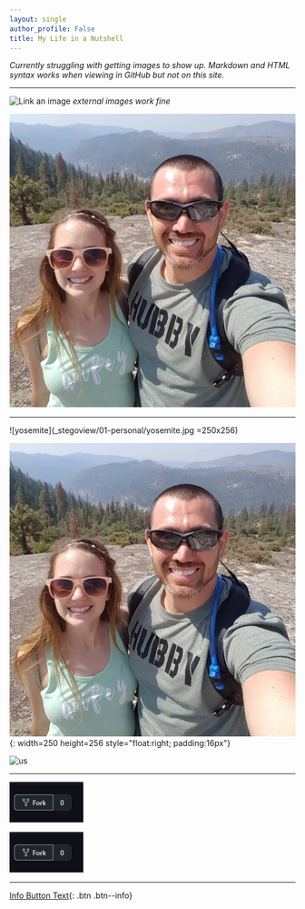 ```yaml
---
layout: single
author_profile: False
title: My Life in a Nutshell
---
```


*Currently struggling with getting images to show up. Markdown and HTML syntax works when viewing in GitHub but not on this site.* 

- - -

![Link an image](https://docs.microsoft.com/learn/azure-devops/shared/media/mara.png)
*external images work fine*

![yosemite](_stegoview/01-personal/yosemite.jpg)

- - -


![yosemite](_stegoview/01-personal/yosemite.jpg =250x256)

![yosemite-pad](_stegoview/01-personal/yosemite.jpg){: width=250 height=256 style="float:right; padding:16px"}

<img src="_stegoview/howto-fork" alt="us" title="Yosemite" width="250" height="256"/>

- - -

<img src="_stegoview/howto-fork.png"/>

![png-test](_stegoview/howto-fork.png)

- - -

[Info Button Text](#link){: .btn .btn--info}









